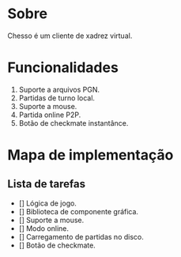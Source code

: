 # Sobre

Chesso é um cliente de xadrez virtual.

# Funcionalidades

1. Suporte a arquivos PGN.
2. Partidas de turno local.
3. Suporte a mouse.
4. Partida online P2P.
5. Botão de checkmate instantânce.

# Mapa de implementação

## Lista de tarefas

- [] Lógica de jogo.
- [] Biblioteca de componente gráfica.
- [] Suporte a mouse.
- [] Modo online.
- [] Carregamento de partidas no disco.
- [] Botão de checkmate.
